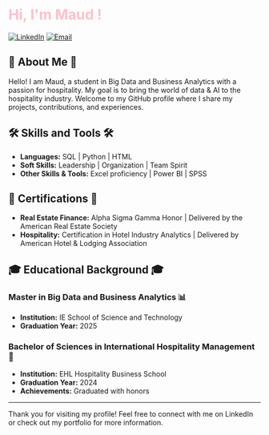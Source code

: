 # <span style="color: pink;"> Hi, I'm Maud !

[![LinkedIn](https://img.shields.io/badge/LinkedIn-0077B5?style=for-the-badge&logo=linkedin&logoColor=white)](https://www.linkedin.com/in/maudlecerf)
[![Email](https://img.shields.io/badge/Email-D14836?style=for-the-badge&logo=gmail&logoColor=white)](mailto:maud.lecerf@student.ie.edu)

## 👋 About Me 👋
Hello! I am Maud, a student in Big Data and Business Analytics with a passion for hospitality. My goal is to bring the world of data & AI to the hospitality industry.  Welcome to my GitHub profile where I share my projects, contributions, and experiences.

## 🛠️ Skills and Tools 🛠️
- **Languages:** SQL | Python | HTML
- **Soft Skills:** Leadership | Organization | Team Spirit
- **Other Skills & Tools:** Excel proficiency | Power BI | SPSS

## 📜 Certifications 📜
- **Real Estate Finance:** Alpha Sigma Gamma Honor | Delivered by the American Real Estate Society
- **Hospitality:** Certification in Hotel Industry Analytics | Delivered by American Hotel & Lodging Association


## 🎓 Educational Background 🎓
### Master in Big Data and Business Analytics 📊
- **Institution:** IE School of Science and Technology
- **Graduation Year:** 2025

### Bachelor of Sciences in International Hospitality Management  🏨
- **Institution:** EHL Hospitality Business School
- **Graduation Year:** 2024
- **Achievements:** Graduated with honors






---

Thank you for visiting my profile! Feel free to connect with me on LinkedIn or check out my portfolio for more information.
